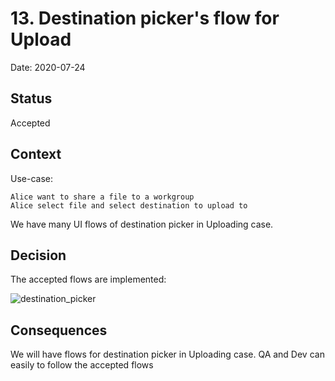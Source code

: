 # 13. Destination picker's flow for Upload

Date: 2020-07-24

## Status

Accepted

## Context

Use-case:
```
Alice want to share a file to a workgroup
Alice select file and select destination to upload to
```
We have many UI flows of destination picker in Uploading case.

## Decision

The accepted flows are implemented:

![destination_picker](./images/destination_picker_in_uploading.png)

## Consequences

We will have flows for destination picker in Uploading case. QA and Dev can easily to follow the accepted flows
